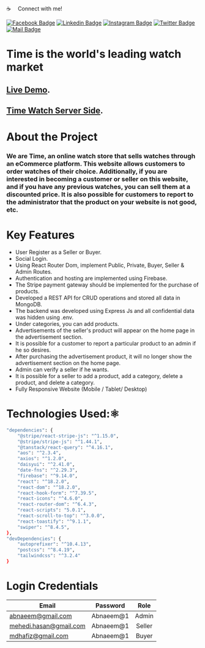 :coffee: &emsp;Connect with me!

[![Facebook Badge](https://img.shields.io/badge/Facebook-1877F2?style=for-the-badge&logo=facebook&logoColor=white)](https://facebook.com/abnaeembsc) [![Linkedin Badge](https://img.shields.io/badge/LinkedIn-0077B5?style=for-the-badge&logo=linkedin&logoColor=white)](https://www.linkedin.com/in/developernaeem/) [![Instagram Badge](https://img.shields.io/badge/Instagram-E4405F?style=for-the-badge&logo=instagram&logoColor=white)](https://instagram.com/nwebpro) [![Twitter Badge](https://img.shields.io/badge/Twitter-1DA1F2?style=for-the-badge&logo=twitter&logoColor=white)](https://twitter.com/developernaeem) [![Mail Badge](https://img.shields.io/badge/Gmail-D14836?style=for-the-badge&logo=gmail&logoColor=white)](mailto:abnaeem.bsc@gmail.com)


# Time is the world's leading watch market

## [Live Demo](https://time-3bc33.web.app/).

## [Time Watch Server Side](https://github.com/nwebpro/time-watch-server).


# About the Project
### We are Time, an online watch store that sells watches through an eCommerce platform. This website allows customers to order watches of their choice. Additionally, if you are interested in becoming a customer or seller on this website, and if you have any previous watches, you can sell them at a discounted price. It is also possible for customers to report to the administrator that the product on your website is not good, etc.

# Key Features
- User Register as a Seller or Buyer.
- Social Login.
- Using React Router Dom, implement Public, Private, Buyer, Seller & Admin Routes.
- Authentication and hosting are implemented using Firebase.
- The Stripe payment gateway should be implemented for the purchase of products.
- Developed a REST API for CRUD operations and stored all data in MongoDB.
- The backend was developed using Express Js and all confidential data was hidden using .env.
- Under categories, you can add products.
- Advertisements of the seller's product will appear on the home page in the advertisement section.
- It is possible for a customer to report a particular product to an admin if he so desires.
- After purchasing the advertisement product, it will no longer show the advertisement section on the home page.
- Admin can verify a seller if he wants.
- It is possible for a seller to add a product, add a category, delete a product, and delete a category.
- Fully Responsive Website (Mobile / Tablet/ Desktop)

# Technologies Used:⚛️
```sh
"dependencies": {
    "@stripe/react-stripe-js": "^1.15.0",
    "@stripe/stripe-js": "^1.44.1",
    "@tanstack/react-query": "^4.16.1",
    "aos": "^2.3.4",
    "axios": "^1.2.0",
    "daisyui": "^2.41.0",
    "date-fns": "^2.29.3",
    "firebase": "^9.14.0",
    "react": "^18.2.0",
    "react-dom": "^18.2.0",
    "react-hook-form": "^7.39.5",
    "react-icons": "^4.6.0",
    "react-router-dom": "^6.4.3",
    "react-scripts": "5.0.1",
    "react-scroll-to-top": "^3.0.0",
    "react-toastify": "^9.1.1",
    "swiper": "^8.4.5",
},
"devDependencies": {
    "autoprefixer": "^10.4.13",
    "postcss": "^8.4.19",
    "tailwindcss": "^3.2.4"
}
```

# Login Credentials
| Email                  | Password      | Role           |
| -------------          |:-------------:|:-------------: |
| abnaeem@gmail.com      | Abnaeem@1     | Admin          |
| mehedi.hasan@gmail.com | Abnaeem@1     | Seller         |
| mdhafiz@gmail.com      | Abnaeem@1     | Buyer          |